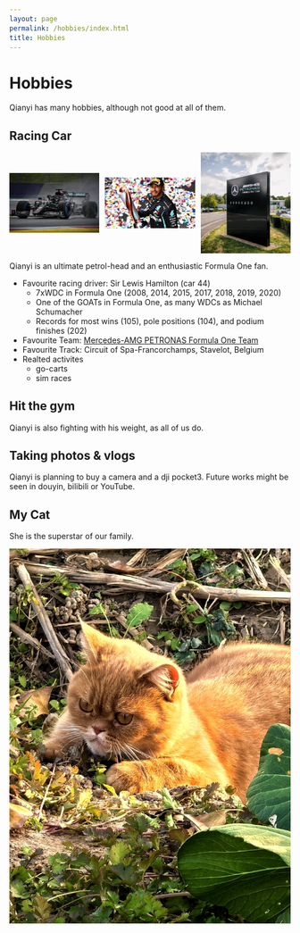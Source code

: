 ```yaml
---
layout: page
permalink: /hobbies/index.html
title: Hobbies
---
```


# Hobbies

Qianyi has many hobbies, although not good at all of them.

## Racing Car

<div style="display: flex; justify-content: space-between; align-items: center; gap: 10px;">
  <img src="/images/w11.jpg" style="width: 32%; height: auto;">
  <img src="/images/lh44.png" style="width: 32%; height: auto;">
  <img src="/images/mercedes-amg.png" style="width: 32%; height: auto;">
</div>

Qianyi is an ultimate petrol-head and an enthusiastic Formula One fan.

- Favourite racing driver: Sir Lewis Hamilton (car 44)
  - 7xWDC in Formula One (2008, 2014, 2015, 2017, 2018, 2019, 2020)
  - One of the GOATs in Formula One, as many WDCs as Michael Schumacher
  - Records for most wins (105), pole positions (104), and podium finishes (202)
- Favourite Team: [Mercedes-AMG PETRONAS Formula One Team](https://www.mercedesamgf1.com/)
- Favourite Track: Circuit of Spa-Francorchamps, Stavelot, Belgium
- Realted activites
  - go-carts
  - sim races

## Hit the gym
Qianyi is also fighting with his weight, as all of us do.

## Taking photos & vlogs
Qianyi is planning to buy a camera and a dji pocket3. Future works might be seen in douyin, bilibili or YouTube.

## My Cat

She is the superstar of our family.

<div>
<img src="/images/cuihua.jpg">
</div>
<br>


